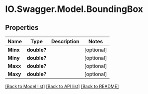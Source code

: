 # IO.Swagger.Model.BoundingBox
## Properties

Name | Type | Description | Notes
------------ | ------------- | ------------- | -------------
**Minx** | **double?** |  | [optional] 
**Miny** | **double?** |  | [optional] 
**Maxx** | **double?** |  | [optional] 
**Maxy** | **double?** |  | [optional] 

[[Back to Model list]](../README.md#documentation-for-models) [[Back to API list]](../README.md#documentation-for-api-endpoints) [[Back to README]](../README.md)

